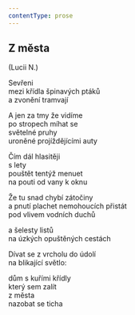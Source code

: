 ```yaml
---
contentType: prose
---
```


## Z města

(Lucii N.)

Sevřeni  
mezi křídla špinavých ptáků  
a zvonění tramvají

A jen za tmy že vidíme  
po stropech míhat se  
světelné pruhy  
uroněné projíždějícími auty

Čím dál hlasitěji  
s lety  
pouštět tentýž menuet  
na pouti od vany k oknu

Že tu snad chybí zátočiny  
a pnutí plachet nemohoucích přistát  
pod vlivem vodních duchů

a šelesty listů  
na úzkých opuštěných cestách

Dívat se z vrcholu do údolí  
na blikající světlo:

dům s kuřími křídly  
který sem zalít  
z města  
nazobat se ticha
